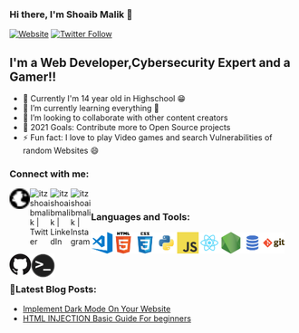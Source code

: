 ### Hi there, I'm Shoaib Malik 👋

[![Website](https://img.shields.io/website?label=piratedboy.wordpress.com&style=for-the-badge&url=https%3A%2F%2Fpiratedboy.wordpress.com)](https://piratedboy.wordpress.com)
[![Twitter Follow](https://img.shields.io/twitter/follow/itzshoaibmalik?color=1DA1F2&logo=twitter&style=for-the-badge)](https://twitter.com/intent/follow?original_referer=https%3A%2F%2Fgithub.com%2Fitzshoaibmalik&screen_name=itzshoaibmalik)

## I'm a Web Developer,Cybersecurity Expert and a Gamer!!

- 🔭 Currently I'm 14 year old in Highschool 😁
- 🌱 I’m currently learning everything 🤣
- 👯 I’m looking to collaborate with other content creators
- 🥅 2021 Goals: Contribute more to Open Source projects
- ⚡ Fun fact: I love to play Video games and search Vulnerabilities of random Websites 😄

### Connect with me:

[<img align="left" alt="piratedboy.wordpress.com" width="36px" src="https://raw.githubusercontent.com/iconic/open-iconic/master/svg/globe.svg" />][website]
[<img align="left" alt="itzshoaibmalik | Twitter" width="36px" src="https://cdn.jsdelivr.net/npm/simple-icons@v3/icons/twitter.svg" />][twitter]
[<img align="left" alt="itzshoaibmalik | LinkedIn" width="36px" src="https://cdn.jsdelivr.net/npm/simple-icons@v3/icons/linkedin.svg" />][linkedin]
[<img align="left" alt="itzshoaibmalik | Instagram" width="36px" src="https://cdn.jsdelivr.net/npm/simple-icons@v3/icons/instagram.svg" />][instagram]

<br />

### Languages and Tools:

<img align="left" alt="Visual Studio Code" width="38px" src="https://raw.githubusercontent.com/github/explore/80688e429a7d4ef2fca1e82350fe8e3517d3494d/topics/visual-studio-code/visual-studio-code.png" />
<img align="left" alt="HTML5" width="38px" src="https://raw.githubusercontent.com/github/explore/80688e429a7d4ef2fca1e82350fe8e3517d3494d/topics/html/html.png" />
<img align="left" alt="CSS3" width="38px" src="https://raw.githubusercontent.com/github/explore/80688e429a7d4ef2fca1e82350fe8e3517d3494d/topics/css/css.png" />
<img align="left" alt="Python" width="38px" src="https://raw.githubusercontent.com/github/explore/80688e429a7d4ef2fca1e82350fe8e3517d3494d/topics/python/python.png" />
<img align="left" alt="JavaScript" width="38px" src="https://raw.githubusercontent.com/github/explore/80688e429a7d4ef2fca1e82350fe8e3517d3494d/topics/javascript/javascript.png" />
<img align="left" alt="React" width="38px" src="https://raw.githubusercontent.com/github/explore/80688e429a7d4ef2fca1e82350fe8e3517d3494d/topics/react/react.png" />
<img align="left" alt="Node.js" width="38px" src="https://raw.githubusercontent.com/github/explore/80688e429a7d4ef2fca1e82350fe8e3517d3494d/topics/nodejs/nodejs.png" />
<img align="left" alt="SQL" width="38px" src="https://raw.githubusercontent.com/github/explore/80688e429a7d4ef2fca1e82350fe8e3517d3494d/topics/sql/sql.png" />
<img align="left" alt="Git" width="38px" src="https://raw.githubusercontent.com/github/explore/80688e429a7d4ef2fca1e82350fe8e3517d3494d/topics/git/git.png" />
<img align="left" alt="GitHub" width="38px" src="https://raw.githubusercontent.com/github/explore/78df643247d429f6cc873026c0622819ad797942/topics/github/github.png" />
<img align="left" alt="Terminal" width="42px" src="https://raw.githubusercontent.com/github/explore/80688e429a7d4ef2fca1e82350fe8e3517d3494d/topics/terminal/terminal.png" />

<br />
<br />
<br />
<br />

### 📕Latest Blog Posts:

- [Implement Dark Mode On Your Website](https://piratedboy.wordpress.com/2021/03/03/implement-dark-mode-on-your-website/)
- [HTML INJECTION Basic Guide For beginners](https://piratedboy.wordpress.com/2021/02/19/html-injection-basic-guide-for-beginners/)

[website]: https://piratedboy.wordpress.com
[twitter]: https://twitter.com/itzshoaibmalik
[instagram]: https://instagram.com/itzshoaibmalik
[linkedin]: https://linkedin.com/in/itzshoaibmalik
